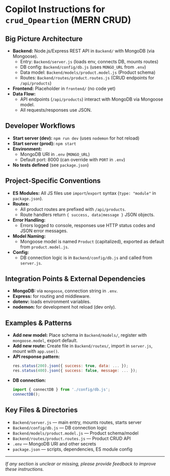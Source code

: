 # Copilot Instructions for `crud_Opeartion` (MERN CRUD)

## Big Picture Architecture
- **Backend:** Node.js/Express REST API in `Backend/` with MongoDB (via Mongoose).
  - Entry: `Backend/server.js` (loads env, connects DB, mounts routes)
  - DB config: `Backend/config/db.js` (uses `MONGO_URL` from `.env`)
  - Data model: `Backend/models/product.model.js` (Product schema)
  - Routes: `Backend/routes/product.routes.js` (CRUD endpoints for `/api/products`)
- **Frontend:** Placeholder in `frontend/` (no code yet)
- **Data Flow:**
  - API endpoints (`/api/products`) interact with MongoDB via Mongoose model.
  - All requests/responses use JSON.

## Developer Workflows
- **Start server (dev):** `npm run dev` (uses `nodemon` for hot reload)
- **Start server (prod):** `npm start`
- **Environment:**
  - MongoDB URI in `.env` (`MONGO_URL`)
  - Default port: 8000 (can override with `PORT` in `.env`)
- **No tests defined** (see `package.json`)

## Project-Specific Conventions
- **ES Modules:** All JS files use `import`/`export` syntax (`type: "module"` in `package.json`).
- **Routes:**
  - All product routes are prefixed with `/api/products`.
  - Route handlers return `{ success, data|message }` JSON objects.
- **Error Handling:**
  - Errors logged to console, responses use HTTP status codes and JSON error messages.
- **Model Naming:**
  - Mongoose model is named `Product` (capitalized), exported as default from `product.model.js`.
- **Config:**
  - DB connection logic is in `Backend/config/db.js` and called from `server.js`.

## Integration Points & External Dependencies
- **MongoDB:** via `mongoose`, connection string in `.env`.
- **Express:** for routing and middleware.
- **dotenv:** loads environment variables.
- **nodemon:** for development hot reload (dev only).

## Examples & Patterns
- **Add new model:** Place schema in `Backend/models/`, register with `mongoose.model`, export default.
- **Add new route:** Create file in `Backend/routes/`, import in `server.js`, mount with `app.use()`.
- **API response pattern:**
  ```js
  res.status(200).json({ success: true, data: ... });
  res.status(400).json({ success: false, message: ... });
  ```
- **DB connection:**
  ```js
  import { connectDB } from './config/db.js';
  connectDB();
  ```

## Key Files & Directories
- `Backend/server.js` — main entry, mounts routes, starts server
- `Backend/config/db.js` — DB connection logic
- `Backend/models/product.model.js` — Product schema/model
- `Backend/routes/product.routes.js` — Product CRUD API
- `.env` — MongoDB URI and other secrets
- `package.json` — scripts, dependencies, ES module config

---
_If any section is unclear or missing, please provide feedback to improve these instructions._
